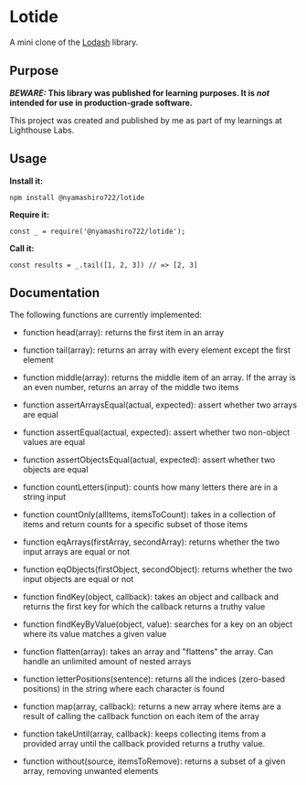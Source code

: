 # Lotide

A mini clone of the [Lodash](https://lodash.com) library.

## Purpose

**_BEWARE:_ This library was published for learning purposes. It is _not_ intended for use in production-grade software.**

This project was created and published by me as part of my learnings at Lighthouse Labs. 

## Usage

**Install it:**

`npm install @nyamashiro722/lotide`

**Require it:**

`const _ = require('@nyamashiro722/lotide');`

**Call it:**

`const results = _.tail([1, 2, 3]) // => [2, 3]`

## Documentation

The following functions are currently implemented:

* function head(array): returns the first item in an array

* function tail(array): returns an array with every element except the first element

* function middle(array): returns the middle item of an array. If the array is an even number, returns an array of the middle two items

* function assertArraysEqual(actual, expected): assert whether two arrays are equal

* function assertEqual(actual, expected): assert whether two non-object values are equal

* function assertObjectsEqual(actual, expected): assert whether two objects are equal

* function countLetters(input): counts how many letters there are in a string input

* function countOnly(allItems, itemsToCount): takes in a collection of items and return counts for a specific subset of those items

* function eqArrays(firstArray, secondArray): returns whether the two input arrays are equal or not

* function eqObjects(firstObject, secondObject): returns whether the two input objects are equal or not

* function findKey(object, callback): takes an object and callback and returns the first key for which the callback returns a truthy value

* function findKeyByValue(object, value): searches for a key on an object where its value matches a given value

* function flatten(array): takes an array and "flattens" the array. Can handle an unlimited amount of nested arrays

* function letterPositions(sentence): returns all the indices (zero-based positions) in the string where each character is found

* function map(array, callback): returns a new array where items are a result of calling the callback function on each item of the array

* function takeUntil(array, callback): keeps collecting items from a provided array until the callback provided returns a truthy value.

* function without(source, itemsToRemove): returns a subset of a given array, removing unwanted elements